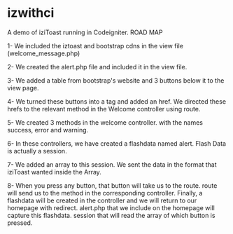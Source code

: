 # izwithci
A demo of iziToast running in Codeigniter.
ROAD MAP

1- We included the iztoast and bootstrap cdns in the view file (welcome_message.php)

2- We created the alert.php file and included it in the view file.

3- We added a table from bootstrap's website and 3 buttons below it to the view page.

4- We turned these buttons into a tag and added an href. We directed these hrefs to the relevant method in the Welcome controller using route.

5- We created 3 methods in the welcome controller. with the names success, error and warning.

6- In these controllers, we have created a flashdata named alert. Flash Data is actually a session.

7- We added an array to this session. We sent the data in the format that iziToast wanted inside the Array.

8- When you press any button, that button will take us to the route. route will send us to the method in the corresponding controller. Finally, a flashdata will be created in the controller and we will return to our homepage with redirect. alert.php that we include on the homepage will capture this flashdata. session that will read the array of which button is pressed.
